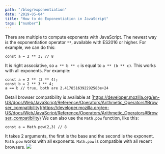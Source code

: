 ```yaml
---
path: "/blog/exponentiation"
date: "2019-05-04"
title: "How to do Exponentiation in JavaScript"
tags: ["number"]
---
```


There are multiple to compute exponents with JavaScript.
The newest way is the exponentiation operator `**`, available with ES2016 or higher.
For example, we can do this:

```
const a = 2 ** 3; // 8
```

It is right associative, so `a ** b ** c` is equal to `a ** (b ** c)`. This works with all exponents.
For example:

```
const a = 2 ** (3 ** 4);
const b = 2 ** 3 ** 4;
a == b // true, both are 2.4178516392292583e+24
```

Detail browser compatibility is available at [https://developer.mozilla.org/en-US/docs/Web/JavaScript/Reference/Operators/Arithmetic_Operators#Browser_compatibility](https://developer.mozilla.org/en-US/docs/Web/JavaScript/Reference/Operators/Arithmetic_Operators#Browser_compatibility)
We can also use the `Math.pow` function, like this:

```
const a = Math.pow(2,3) // 8
```

It takes 2 arguments, the first is the base and the second is the exponent. `Math.pow` works with all exponents.
`Math.pow` is compatible with all recent browsers.
![](https://cdn-images-1.medium.com/max/800/1*3X6EiKc-njoRpCB1AWnv3Q.png)
